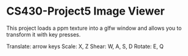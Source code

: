 # CS430-Project5 Image Viewer

This project loads a ppm texture into a glfw window and allows you to transform it with key presses.

Translate: arrow keys
Scale: X, Z
Shear: W, A, S, D
Rotate: E, Q
